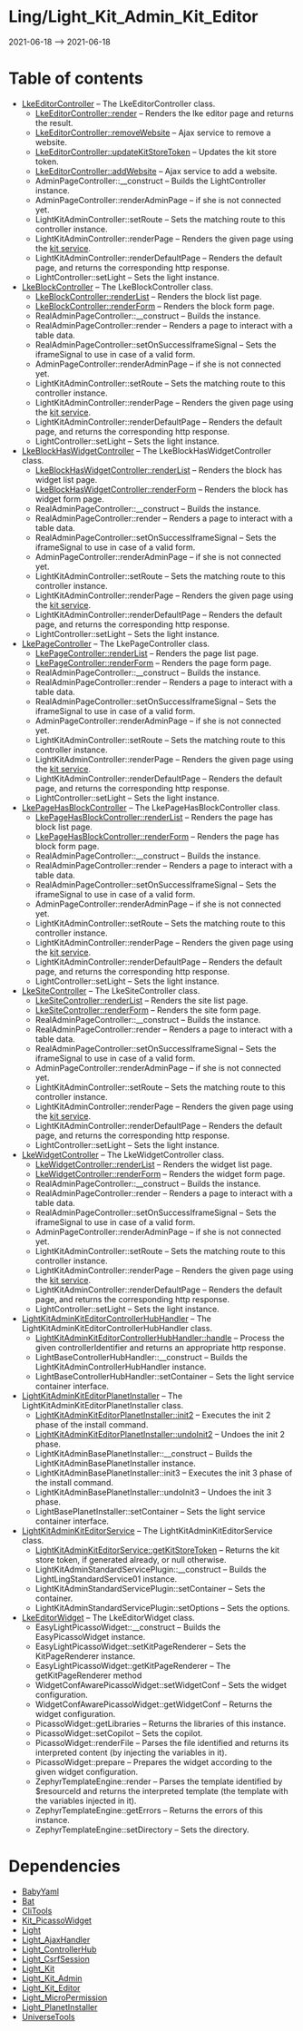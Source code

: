 Ling/Light_Kit_Admin_Kit_Editor
================
2021-06-18 --> 2021-06-18




Table of contents
===========

- [LkeEditorController](https://github.com/lingtalfi/Light_Kit_Admin_Kit_Editor/blob/master/doc/api/Ling/Light_Kit_Admin_Kit_Editor/Controller/Editor/LkeEditorController.md) &ndash; The LkeEditorController class.
    - [LkeEditorController::render](https://github.com/lingtalfi/Light_Kit_Admin_Kit_Editor/blob/master/doc/api/Ling/Light_Kit_Admin_Kit_Editor/Controller/Editor/LkeEditorController/render.md) &ndash; Renders the lke editor page and returns the result.
    - [LkeEditorController::removeWebsite](https://github.com/lingtalfi/Light_Kit_Admin_Kit_Editor/blob/master/doc/api/Ling/Light_Kit_Admin_Kit_Editor/Controller/Editor/LkeEditorController/removeWebsite.md) &ndash; Ajax service to remove a website.
    - [LkeEditorController::updateKitStoreToken](https://github.com/lingtalfi/Light_Kit_Admin_Kit_Editor/blob/master/doc/api/Ling/Light_Kit_Admin_Kit_Editor/Controller/Editor/LkeEditorController/updateKitStoreToken.md) &ndash; Updates the kit store token.
    - [LkeEditorController::addWebsite](https://github.com/lingtalfi/Light_Kit_Admin_Kit_Editor/blob/master/doc/api/Ling/Light_Kit_Admin_Kit_Editor/Controller/Editor/LkeEditorController/addWebsite.md) &ndash; Ajax service to add a website.
    - AdminPageController::__construct &ndash; Builds the LightController instance.
    - AdminPageController::renderAdminPage &ndash; if she is not connected yet.
    - LightKitAdminController::setRoute &ndash; Sets the matching route to this controller instance.
    - LightKitAdminController::renderPage &ndash; Renders the given page using the [kit service](https://github.com/lingtalfi/Light_Kit).
    - LightKitAdminController::renderDefaultPage &ndash; Renders the default page, and returns the corresponding http response.
    - LightController::setLight &ndash; Sets the light instance.
- [LkeBlockController](https://github.com/lingtalfi/Light_Kit_Admin_Kit_Editor/blob/master/doc/api/Ling/Light_Kit_Admin_Kit_Editor/Controller/Generated/LkeBlockController.md) &ndash; The LkeBlockController class.
    - [LkeBlockController::renderList](https://github.com/lingtalfi/Light_Kit_Admin_Kit_Editor/blob/master/doc/api/Ling/Light_Kit_Admin_Kit_Editor/Controller/Generated/LkeBlockController/renderList.md) &ndash; Renders the block list page.
    - [LkeBlockController::renderForm](https://github.com/lingtalfi/Light_Kit_Admin_Kit_Editor/blob/master/doc/api/Ling/Light_Kit_Admin_Kit_Editor/Controller/Generated/LkeBlockController/renderForm.md) &ndash; Renders the block form page.
    - RealAdminPageController::__construct &ndash; Builds the instance.
    - RealAdminPageController::render &ndash; Renders a page to interact with a table data.
    - RealAdminPageController::setOnSuccessIframeSignal &ndash; Sets the iframeSignal to use in case of a valid form.
    - AdminPageController::renderAdminPage &ndash; if she is not connected yet.
    - LightKitAdminController::setRoute &ndash; Sets the matching route to this controller instance.
    - LightKitAdminController::renderPage &ndash; Renders the given page using the [kit service](https://github.com/lingtalfi/Light_Kit).
    - LightKitAdminController::renderDefaultPage &ndash; Renders the default page, and returns the corresponding http response.
    - LightController::setLight &ndash; Sets the light instance.
- [LkeBlockHasWidgetController](https://github.com/lingtalfi/Light_Kit_Admin_Kit_Editor/blob/master/doc/api/Ling/Light_Kit_Admin_Kit_Editor/Controller/Generated/LkeBlockHasWidgetController.md) &ndash; The LkeBlockHasWidgetController class.
    - [LkeBlockHasWidgetController::renderList](https://github.com/lingtalfi/Light_Kit_Admin_Kit_Editor/blob/master/doc/api/Ling/Light_Kit_Admin_Kit_Editor/Controller/Generated/LkeBlockHasWidgetController/renderList.md) &ndash; Renders the block has widget list page.
    - [LkeBlockHasWidgetController::renderForm](https://github.com/lingtalfi/Light_Kit_Admin_Kit_Editor/blob/master/doc/api/Ling/Light_Kit_Admin_Kit_Editor/Controller/Generated/LkeBlockHasWidgetController/renderForm.md) &ndash; Renders the block has widget form page.
    - RealAdminPageController::__construct &ndash; Builds the instance.
    - RealAdminPageController::render &ndash; Renders a page to interact with a table data.
    - RealAdminPageController::setOnSuccessIframeSignal &ndash; Sets the iframeSignal to use in case of a valid form.
    - AdminPageController::renderAdminPage &ndash; if she is not connected yet.
    - LightKitAdminController::setRoute &ndash; Sets the matching route to this controller instance.
    - LightKitAdminController::renderPage &ndash; Renders the given page using the [kit service](https://github.com/lingtalfi/Light_Kit).
    - LightKitAdminController::renderDefaultPage &ndash; Renders the default page, and returns the corresponding http response.
    - LightController::setLight &ndash; Sets the light instance.
- [LkePageController](https://github.com/lingtalfi/Light_Kit_Admin_Kit_Editor/blob/master/doc/api/Ling/Light_Kit_Admin_Kit_Editor/Controller/Generated/LkePageController.md) &ndash; The LkePageController class.
    - [LkePageController::renderList](https://github.com/lingtalfi/Light_Kit_Admin_Kit_Editor/blob/master/doc/api/Ling/Light_Kit_Admin_Kit_Editor/Controller/Generated/LkePageController/renderList.md) &ndash; Renders the page list page.
    - [LkePageController::renderForm](https://github.com/lingtalfi/Light_Kit_Admin_Kit_Editor/blob/master/doc/api/Ling/Light_Kit_Admin_Kit_Editor/Controller/Generated/LkePageController/renderForm.md) &ndash; Renders the page form page.
    - RealAdminPageController::__construct &ndash; Builds the instance.
    - RealAdminPageController::render &ndash; Renders a page to interact with a table data.
    - RealAdminPageController::setOnSuccessIframeSignal &ndash; Sets the iframeSignal to use in case of a valid form.
    - AdminPageController::renderAdminPage &ndash; if she is not connected yet.
    - LightKitAdminController::setRoute &ndash; Sets the matching route to this controller instance.
    - LightKitAdminController::renderPage &ndash; Renders the given page using the [kit service](https://github.com/lingtalfi/Light_Kit).
    - LightKitAdminController::renderDefaultPage &ndash; Renders the default page, and returns the corresponding http response.
    - LightController::setLight &ndash; Sets the light instance.
- [LkePageHasBlockController](https://github.com/lingtalfi/Light_Kit_Admin_Kit_Editor/blob/master/doc/api/Ling/Light_Kit_Admin_Kit_Editor/Controller/Generated/LkePageHasBlockController.md) &ndash; The LkePageHasBlockController class.
    - [LkePageHasBlockController::renderList](https://github.com/lingtalfi/Light_Kit_Admin_Kit_Editor/blob/master/doc/api/Ling/Light_Kit_Admin_Kit_Editor/Controller/Generated/LkePageHasBlockController/renderList.md) &ndash; Renders the page has block list page.
    - [LkePageHasBlockController::renderForm](https://github.com/lingtalfi/Light_Kit_Admin_Kit_Editor/blob/master/doc/api/Ling/Light_Kit_Admin_Kit_Editor/Controller/Generated/LkePageHasBlockController/renderForm.md) &ndash; Renders the page has block form page.
    - RealAdminPageController::__construct &ndash; Builds the instance.
    - RealAdminPageController::render &ndash; Renders a page to interact with a table data.
    - RealAdminPageController::setOnSuccessIframeSignal &ndash; Sets the iframeSignal to use in case of a valid form.
    - AdminPageController::renderAdminPage &ndash; if she is not connected yet.
    - LightKitAdminController::setRoute &ndash; Sets the matching route to this controller instance.
    - LightKitAdminController::renderPage &ndash; Renders the given page using the [kit service](https://github.com/lingtalfi/Light_Kit).
    - LightKitAdminController::renderDefaultPage &ndash; Renders the default page, and returns the corresponding http response.
    - LightController::setLight &ndash; Sets the light instance.
- [LkeSiteController](https://github.com/lingtalfi/Light_Kit_Admin_Kit_Editor/blob/master/doc/api/Ling/Light_Kit_Admin_Kit_Editor/Controller/Generated/LkeSiteController.md) &ndash; The LkeSiteController class.
    - [LkeSiteController::renderList](https://github.com/lingtalfi/Light_Kit_Admin_Kit_Editor/blob/master/doc/api/Ling/Light_Kit_Admin_Kit_Editor/Controller/Generated/LkeSiteController/renderList.md) &ndash; Renders the site list page.
    - [LkeSiteController::renderForm](https://github.com/lingtalfi/Light_Kit_Admin_Kit_Editor/blob/master/doc/api/Ling/Light_Kit_Admin_Kit_Editor/Controller/Generated/LkeSiteController/renderForm.md) &ndash; Renders the site form page.
    - RealAdminPageController::__construct &ndash; Builds the instance.
    - RealAdminPageController::render &ndash; Renders a page to interact with a table data.
    - RealAdminPageController::setOnSuccessIframeSignal &ndash; Sets the iframeSignal to use in case of a valid form.
    - AdminPageController::renderAdminPage &ndash; if she is not connected yet.
    - LightKitAdminController::setRoute &ndash; Sets the matching route to this controller instance.
    - LightKitAdminController::renderPage &ndash; Renders the given page using the [kit service](https://github.com/lingtalfi/Light_Kit).
    - LightKitAdminController::renderDefaultPage &ndash; Renders the default page, and returns the corresponding http response.
    - LightController::setLight &ndash; Sets the light instance.
- [LkeWidgetController](https://github.com/lingtalfi/Light_Kit_Admin_Kit_Editor/blob/master/doc/api/Ling/Light_Kit_Admin_Kit_Editor/Controller/Generated/LkeWidgetController.md) &ndash; The LkeWidgetController class.
    - [LkeWidgetController::renderList](https://github.com/lingtalfi/Light_Kit_Admin_Kit_Editor/blob/master/doc/api/Ling/Light_Kit_Admin_Kit_Editor/Controller/Generated/LkeWidgetController/renderList.md) &ndash; Renders the widget list page.
    - [LkeWidgetController::renderForm](https://github.com/lingtalfi/Light_Kit_Admin_Kit_Editor/blob/master/doc/api/Ling/Light_Kit_Admin_Kit_Editor/Controller/Generated/LkeWidgetController/renderForm.md) &ndash; Renders the widget form page.
    - RealAdminPageController::__construct &ndash; Builds the instance.
    - RealAdminPageController::render &ndash; Renders a page to interact with a table data.
    - RealAdminPageController::setOnSuccessIframeSignal &ndash; Sets the iframeSignal to use in case of a valid form.
    - AdminPageController::renderAdminPage &ndash; if she is not connected yet.
    - LightKitAdminController::setRoute &ndash; Sets the matching route to this controller instance.
    - LightKitAdminController::renderPage &ndash; Renders the given page using the [kit service](https://github.com/lingtalfi/Light_Kit).
    - LightKitAdminController::renderDefaultPage &ndash; Renders the default page, and returns the corresponding http response.
    - LightController::setLight &ndash; Sets the light instance.
- [LightKitAdminKitEditorControllerHubHandler](https://github.com/lingtalfi/Light_Kit_Admin_Kit_Editor/blob/master/doc/api/Ling/Light_Kit_Admin_Kit_Editor/Light_ControllerHub/Generated/LightKitAdminKitEditorControllerHubHandler.md) &ndash; The LightKitAdminKitEditorControllerHubHandler class.
    - [LightKitAdminKitEditorControllerHubHandler::handle](https://github.com/lingtalfi/Light_Kit_Admin_Kit_Editor/blob/master/doc/api/Ling/Light_Kit_Admin_Kit_Editor/Light_ControllerHub/Generated/LightKitAdminKitEditorControllerHubHandler/handle.md) &ndash; Process the given controllerIdentifier and returns an appropriate http response.
    - LightBaseControllerHubHandler::__construct &ndash; Builds the LightKitAdminControllerHubHandler instance.
    - LightBaseControllerHubHandler::setContainer &ndash; Sets the light service container interface.
- [LightKitAdminKitEditorPlanetInstaller](https://github.com/lingtalfi/Light_Kit_Admin_Kit_Editor/blob/master/doc/api/Ling/Light_Kit_Admin_Kit_Editor/Light_PlanetInstaller/LightKitAdminKitEditorPlanetInstaller.md) &ndash; The LightKitAdminKitEditorPlanetInstaller class.
    - [LightKitAdminKitEditorPlanetInstaller::init2](https://github.com/lingtalfi/Light_Kit_Admin_Kit_Editor/blob/master/doc/api/Ling/Light_Kit_Admin_Kit_Editor/Light_PlanetInstaller/LightKitAdminKitEditorPlanetInstaller/init2.md) &ndash; Executes the init 2 phase of the install command.
    - [LightKitAdminKitEditorPlanetInstaller::undoInit2](https://github.com/lingtalfi/Light_Kit_Admin_Kit_Editor/blob/master/doc/api/Ling/Light_Kit_Admin_Kit_Editor/Light_PlanetInstaller/LightKitAdminKitEditorPlanetInstaller/undoInit2.md) &ndash; Undoes the init 2 phase.
    - LightKitAdminBasePlanetInstaller::__construct &ndash; Builds the LightKitAdminBasePlanetInstaller instance.
    - LightKitAdminBasePlanetInstaller::init3 &ndash; Executes the init 3 phase of the install command.
    - LightKitAdminBasePlanetInstaller::undoInit3 &ndash; Undoes the init 3 phase.
    - LightBasePlanetInstaller::setContainer &ndash; Sets the light service container interface.
- [LightKitAdminKitEditorService](https://github.com/lingtalfi/Light_Kit_Admin_Kit_Editor/blob/master/doc/api/Ling/Light_Kit_Admin_Kit_Editor/Service/LightKitAdminKitEditorService.md) &ndash; The LightKitAdminKitEditorService class.
    - [LightKitAdminKitEditorService::getKitStoreToken](https://github.com/lingtalfi/Light_Kit_Admin_Kit_Editor/blob/master/doc/api/Ling/Light_Kit_Admin_Kit_Editor/Service/LightKitAdminKitEditorService/getKitStoreToken.md) &ndash; Returns the kit store token, if generated already, or null otherwise.
    - LightKitAdminStandardServicePlugin::__construct &ndash; Builds the LightLingStandardService01 instance.
    - LightKitAdminStandardServicePlugin::setContainer &ndash; Sets the container.
    - LightKitAdminStandardServicePlugin::setOptions &ndash; Sets the options.
- [LkeEditorWidget](https://github.com/lingtalfi/Light_Kit_Admin_Kit_Editor/blob/master/doc/api/Ling/Light_Kit_Admin_Kit_Editor/Widget/Picasso/LkeEditorWidget.md) &ndash; The LkeEditorWidget class.
    - EasyLightPicassoWidget::__construct &ndash; Builds the EasyPicassoWidget instance.
    - EasyLightPicassoWidget::setKitPageRenderer &ndash; Sets the KitPageRenderer instance.
    - EasyLightPicassoWidget::getKitPageRenderer &ndash; The getKitPageRenderer method
    - WidgetConfAwarePicassoWidget::setWidgetConf &ndash; Sets the widget configuration.
    - WidgetConfAwarePicassoWidget::getWidgetConf &ndash; Returns the widget configuration.
    - PicassoWidget::getLibraries &ndash; Returns the libraries of this instance.
    - PicassoWidget::setCopilot &ndash; Sets the copilot.
    - PicassoWidget::renderFile &ndash; Parses the file identified and returns its interpreted content (by injecting the variables in it).
    - PicassoWidget::prepare &ndash; Prepares the widget according to the given widget configuration.
    - ZephyrTemplateEngine::render &ndash; Parses the template identified by $resourceId and returns the interpreted template (the template with the variables injected in it).
    - ZephyrTemplateEngine::getErrors &ndash; Returns the errors of this instance.
    - ZephyrTemplateEngine::setDirectory &ndash; Sets the directory.


Dependencies
============
- [BabyYaml](https://github.com/lingtalfi/BabyYaml)
- [Bat](https://github.com/lingtalfi/Bat)
- [CliTools](https://github.com/lingtalfi/CliTools)
- [Kit_PicassoWidget](https://github.com/lingtalfi/Kit_PicassoWidget)
- [Light](https://github.com/lingtalfi/Light)
- [Light_AjaxHandler](https://github.com/lingtalfi/Light_AjaxHandler)
- [Light_ControllerHub](https://github.com/lingtalfi/Light_ControllerHub)
- [Light_CsrfSession](https://github.com/lingtalfi/Light_CsrfSession)
- [Light_Kit](https://github.com/lingtalfi/Light_Kit)
- [Light_Kit_Admin](https://github.com/lingtalfi/Light_Kit_Admin)
- [Light_Kit_Editor](https://github.com/lingtalfi/Light_Kit_Editor)
- [Light_MicroPermission](https://github.com/lingtalfi/Light_MicroPermission)
- [Light_PlanetInstaller](https://github.com/lingtalfi/Light_PlanetInstaller)
- [UniverseTools](https://github.com/lingtalfi/UniverseTools)


